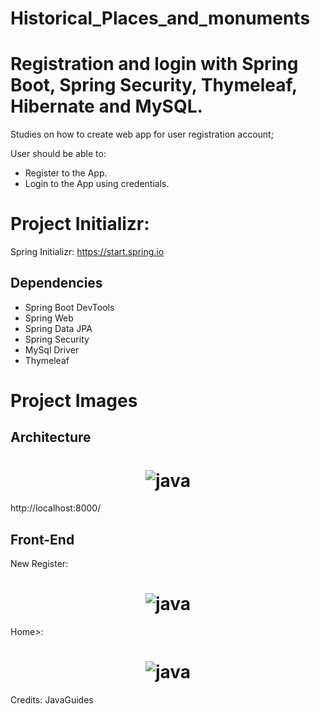 # Historical_Places_and_monuments
# Registration and login with Spring Boot, Spring Security, Thymeleaf, Hibernate and MySQL.

Studies on how to create web app for user registration account;

User should be able to: 

- Register to the App.
- Login to the App using credentials.


# Project Initializr:

Spring Initializr: https://start.spring.io

## Dependencies
- Spring Boot DevTools
- Spring Web
- Spring Data JPA
- Spring Security
- MySql Driver 
- Thymeleaf




# Project Images

## Architecture

<h1 align="center">
    <img alt="java" title="project" src="https://github.com/carlosjunior1983/springboot-registration-login/blob/main/imgs/project.png"  /><br>
</h1>


http://localhost:8000/

## Front-End


New Register: 
<h1 align="center">
    <img alt="java" title="register" src="https://github.com/carlosjunior1983/springboot-registration-login/blob/main/imgs/newRegistration.PNG"  /><br>
</h1>


Home>:
<h1 align="center">
    <img alt="java" title="register" src="https://github.com/carlosjunior1983/springboot-registration-login/blob/main/imgs/home.PNG"  /><br>
</h1>


Credits: JavaGuides
